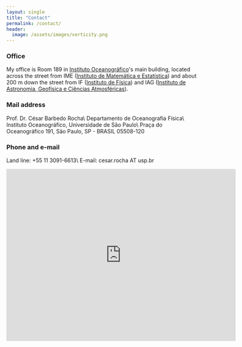```yaml
---
layout: single
title: "Contact"
permalink: /contact/
header:
  image: /assets/images/vorticity.png
---
```



### Office 
My office is Room 189 in [Instituto Oceanográfico](https://www.io.usp.br)'s main building, located across the street from IME ([Instituto de Matemática e Estatística](https://www.ime.usp.br/en/home/)) and about 200 m down the street from IF ([Instituto de Física](http://portal.if.usp.br/ifusp/)) and IAG ([Instituto de Astronomia, Geofísica e Ciências Atmosféricas](https://www.iag.usp.br/international/)).

### Mail address 
Prof. Dr. César Barbedo Rocha\\
Departamento de Oceanografia Física\\
Instituto Oceanográfico, Universidade de São Paulo\\
Praça do Oceanográfico 191, São Paulo, SP - BRASIL 05508-120

### Phone and e-mail 
Land line: +55 11 3091-6613\\
E-mail: cesar.rocha AT usp.br


<iframe src="https://www.google.com/maps/embed?pb=!1m18!1m12!1m3!1d3552.4417799367393!2d-46.73415528509903!3d-23.561062584682983!2m3!1f0!2f0!3f0!3m2!1i1024!2i768!4f13.1!3m3!1m2!1s0x94ce5614eb7ce75b%3A0x77ccdddc83d90705!2sPra%C3%A7a%20Oceanogr%C3%A1fico%2C%20191%20-%20Vila%20Universitaria%2C%20S%C3%A3o%20Paulo%20-%20SP%2C%2005508-120!5e1!3m2!1spt-BR!2sbr!4v1680473138877!5m2!1spt-BR!2sbr" width="600" height="450" style="border:0;" allowfullscreen="" loading="lazy" referrerpolicy="no-referrer-when-downgrade"></iframe>
